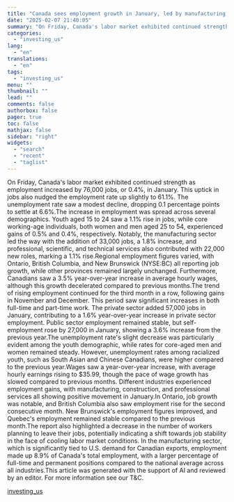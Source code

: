 ```yaml
---
title: "Canada sees employment growth in January, led by manufacturing sector"
date: "2025-02-07 21:40:05"
summary: "On Friday, Canada's labor market exhibited continued strength as employment increased by 76,000 jobs, or 0.4%, in January. This uptick in jobs also nudged the employment rate up slightly to 61.1%. The unemployment rate saw a modest decline, dropping 0.1 percentage points to settle at 6.6%.The increase in employment was..."
categories:
  - "investing_us"
lang:
  - "en"
translations:
  - "en"
tags:
  - "investing_us"
menu: ""
thumbnail: ""
lead: ""
comments: false
authorbox: false
pager: true
toc: false
mathjax: false
sidebar: "right"
widgets:
  - "search"
  - "recent"
  - "taglist"
---
```


On Friday, Canada's labor market exhibited continued strength as employment increased by 76,000 jobs, or 0.4%, in January. This uptick in jobs also nudged the employment rate up slightly to 61.1%. The unemployment rate saw a modest decline, dropping 0.1 percentage points to settle at 6.6%.The increase in employment was spread across several demographics. Youth aged 15 to 24 saw a 1.1% rise in jobs, while core working-age individuals, both women and men aged 25 to 54, experienced gains of 0.5% and 0.4%, respectively. Notably, the manufacturing sector led the way with the addition of 33,000 jobs, a 1.8% increase, and professional, scientific, and technical services also contributed with 22,000 new roles, marking a 1.1% rise.Regional employment figures varied, with Ontario, British Columbia, and New Brunswick (NYSE:BC) all reporting job growth, while other provinces remained largely unchanged. Furthermore, Canadians saw a 3.5% year-over-year increase in average hourly wages, although this growth decelerated compared to previous months.The trend of rising employment continued for the third month in a row, following gains in November and December. This period saw significant increases in both full-time and part-time work. The private sector added 57,000 jobs in January, contributing to a 1.6% year-over-year increase in private sector employment. Public sector employment remained stable, but self-employment rose by 27,000 in January, showing a 3.6% increase from the previous year.The unemployment rate's slight decrease was particularly evident among the youth demographic, while rates for core-aged men and women remained steady. However, unemployment rates among racialized youth, such as South Asian and Chinese Canadians, were higher compared to the previous year.Wages saw a year-over-year increase, with average hourly earnings rising to $35.99, though the pace of wage growth has slowed compared to previous months. Different industries experienced employment gains, with manufacturing, construction, and professional services all showing positive movement in January.In Ontario, job growth was notable, and British Columbia also saw employment rise for the second consecutive month. New Brunswick's employment figures improved, and Quebec's employment remained stable compared to the previous month.The report also highlighted a decrease in the number of workers planning to leave their jobs, potentially indicating a shift towards job stability in the face of cooling labor market conditions. In the manufacturing sector, which is significantly tied to U.S. demand for Canadian exports, employment made up 8.9% of Canada's total employment, with a larger percentage of full-time and permanent positions compared to the national average across all industries.This article was generated with the support of AI and reviewed by an editor. For more information see our T&C.

[investing_us](https://www.investing.com/news/stock-market-news/canada-sees-employment-growth-in-january-led-by-manufacturing-sector-93CH-3856619)
